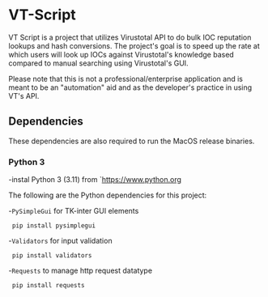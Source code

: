 # VT-Script
VT Script is a project that utilizes Virustotal API to do bulk IOC reputation lookups and hash conversions.
The project's goal is to speed up the rate at which users will look up IOCs against Virustotal's knowledge based compared to manual searching using Virustotal's GUI.

Please note that this is not a professional/enterprise application and is meant to be an "automation" aid and as the developer's practice in using VT's API.

## Dependencies

These dependencies are also required to run the MacOS release binaries.

### Python 3
-instal Python 3 (3.11) from `https://www.python.org

The following are the Python dependencies for this project:

-`PySimpleGui` for TK-inter GUI elements

     pip install pysimplegui
     
-`Validators` for input validation

     pip install validators
     
-`Requests` to manage http request datatype

     pip install requests
